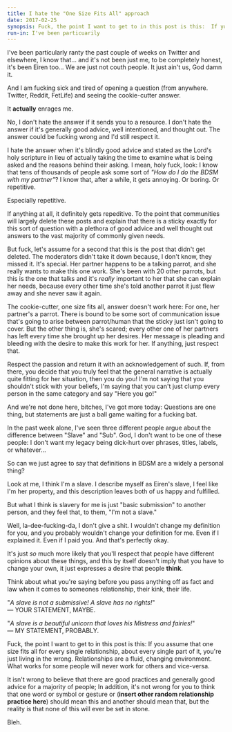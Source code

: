 ```yaml
---
title: I hate the "One Size Fits All" approach
date: 2017-02-25
synopsis: Fuck, the point I want to get to in this post is this:  If you assume that one size fits all for every single relationship, about every single part of it, you're just living in the wrong.  Relationships are a fluid, changing environment.  What works for some people will never work for others and vice-versa.
run-in: I've been particuarily
---
```


I've been particularly ranty the past couple of weeks on Twitter and elsewhere, I know that... and it's not been just me, to be completely honest, it's been Eiren too... We are just not couth people.  It just ain't us, God damn it.

And I am fucking sick and tired of opening a question (from anywhere.  Twitter, Reddit, FetLife) and seeing the cookie-cutter answer.

It **actually** enrages me.

No, I don't hate the answer if it sends you to a resource.  I don't hate the answer if it's generally good advice, well intentioned, and thought out.  The answer could be fucking wrong and I'd still respect it.

I hate the answer when it's blindly good advice and stated as the Lord's holy scripture in lieu of actually taking the time to examine what is being asked and the reasons behind their asking.  I mean, holy fuck, look:  I know that tens of thousands of people ask some sort of *"How do I do the BDSM with my partner"*?  I know that, after a while, it gets annoying.  Or boring.  Or repetitive.

Especially repetitive.

If anything at all, it definitely gets repeditive.  To the point that communities will largely delete these posts and explain that there is a sticky exactly for this sort of question with a plethora of good advice and well thought out answers to the vast majority of commonly given needs.

But fuck, let's assume for a second that this is the post that didn't get deleted.  The moderators didn't take it down because, I don't know, they missed it.  It's special.  Her partner happens to be a talking parrot, and she really wants to make this one work.  She's been with 20 other parrots, but this is the one that talks and it's *really* important to her that she can explain her needs, because every other time she's told another parrot it just flew away and she never saw it again.

The cookie-cutter, one size fits all, answer doesn't work here:  For one, her partner's a parrot.  There is bound to be some sort of communication issue that's going to arise between parrot/human that the sticky just isn't going to cover.  But the other thing is, she's scared; every other one of her partners has left every time she brought up her desires.  Her message is pleading and bleeding with the desire to make this work for her.  If anything, just respect that.

Respect the passion and return it with an acknowledgement of such.  If, from there, you decide that you truly feel that the general narrative is actually quite fitting for her situation, then you do you!  I'm not saying that you shouldn't stick with your beliefs, I'm saying that you can't just clump every person in the same category and say "Here you go!"

And we're not done here, bitches, I've got more today:  Questions are one thing, but statements are just a ball game waiting for a fucking bat.

In the past week alone, I've seen three different people argue about the difference between "Slave" and "Sub".  God, I don't want to be one of these people: I don't want my legacy being dick-hurt over phrases, titles, labels, or whatever...

So can we just agree to say that definitions in BDSM are a widely a personal thing?

Look at me, I think I'm a slave.  I describe myself as Eiren's slave, I feel like I'm her property, and this description leaves both of us happy and fulfilled.

But what I think is slavery for me is just "basic submission" to another person, and they feel that, to them, "I'm not a slave."

Well, la-dee-fucking-da, I don't give a shit.  I wouldn't change my definition for you, and you probably wouldn't change your definition for me.  Even if I explained it.  Even if I paid you.  And that's perfectly okay.

It's just *so* much more likely that you'll respect that people have different opinions about these things, and this by itself doesn't imply that you have to change your own, it just expresses a desire that people **think**.

Think about what you're saying before you pass anything off as fact and law when it comes to someones relationship, their kink, their life.

"*A slave is not a submissive! A slave has no rights!*"<br>
&mdash; YOUR STATEMENT, MAYBE.

"*A slave is a beautiful unicorn that loves his Mistress and fairies!*"<br>
&mdash; MY STATEMENT, PROBABLY.

Fuck, the point I want to get to in this post is this:  If you assume that one size fits all for every single relationship, about every single part of it, you're just living in the wrong.  Relationships are a fluid, changing environment.  What works for some people will never work for others and vice-versa.

It isn't wrong to believe that there are good practices and generally good advice for a majority of people; In addition, it's not wrong for you to think that one word or symbol or gesture or (**insert other random relationship practice here**) should mean this and another should mean that, but the reality is that none of this will ever be set in stone.

Bleh.
